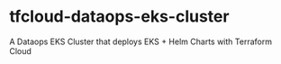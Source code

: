# tfcloud-dataops-eks-cluster
A Dataops EKS Cluster that deploys EKS + Helm Charts with Terraform Cloud
